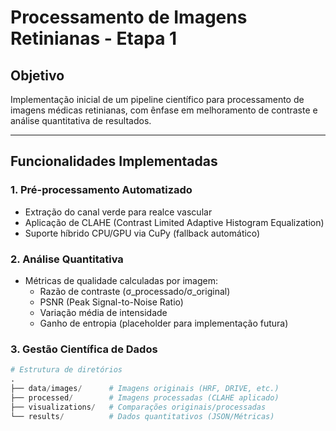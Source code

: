 # Processamento de Imagens Retinianas - Etapa 1

## Objetivo

Implementação inicial de um pipeline científico para processamento de imagens médicas retinianas, com ênfase em melhoramento de contraste e análise quantitativa de resultados.

---

## Funcionalidades Implementadas

### 1. **Pré-processamento Automatizado**

- Extração do canal verde para realce vascular
- Aplicação de CLAHE (Contrast Limited Adaptive Histogram Equalization)
- Suporte híbrido CPU/GPU via CuPy (fallback automático)

### 2. **Análise Quantitativa**

- Métricas de qualidade calculadas por imagem:
  - Razão de contraste (σ_processado/σ_original)
  - PSNR (Peak Signal-to-Noise Ratio)
  - Variação média de intensidade
  - Ganho de entropia (placeholder para implementação futura)

### 3. **Gestão Científica de Dados**

```python
# Estrutura de diretórios
.
├── data/images/      # Imagens originais (HRF, DRIVE, etc.)
├── processed/        # Imagens processadas (CLAHE aplicado)
├── visualizations/   # Comparações originais/processadas
└── results/          # Dados quantitativos (JSON/Métricas)

```

